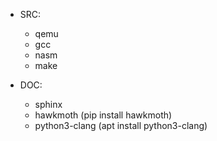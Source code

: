 - SRC:
  - qemu
  - gcc
  - nasm
  - make

- DOC:
  - sphinx
  - hawkmoth (pip install hawkmoth)
  - python3-clang (apt install python3-clang)
